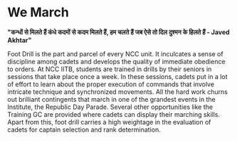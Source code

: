 
# We March

**"कन्धों से मिलते हैं कंधे कदमों से कदम मिलते हैं,
   हम चलते हैं जब ऐसे तो दिल दुश्मन के हिलते हैं     -  Javed Akhtar"**
   
Foot Drill is the part and parcel of every NCC unit. It inculcates a sense of discipline among cadets and develops the quality of immediate obedience to orders. At NCC IITB, students are trained in drills by their seniors in sessions that take place once a week. In these sessions, cadets put in a lot of effort to learn about the proper execution of commands that involve intricate technique and synchronized movements. All the hard work churns out brilliant contingents that march in one of the grandest events in the Institute, the Republic Day Parade. Several other opportunities like the Training GC are provided where cadets can display their marching skills. Apart from this, foot drill carries a high weightage in the evaluation of cadets for captain selection and rank determination. 



